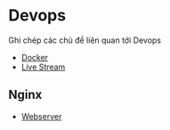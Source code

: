 # Devops
Ghi chép các chủ đề liên quan tới Devops

- [Docker](/devops/docker "Docker")
- [Live Stream](/devops/livestream "Live Stream")

## Nginx
- [Webserver](/devops/nginx-webserver.md "Nginx - Webserver")

